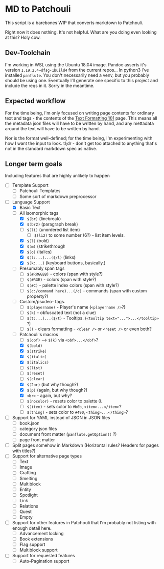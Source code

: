 MD to Patchouli
===============

This script is a barebones WIP that converts markdown to Patchouli.

Right now it does nothing. It's not helpful. What are you doing even looking at this? Holy cow.

Dev-Toolchain
-------------
I'm working in WSL using the Ubuntu 18.04 image. Pandoc asserts it's version `1.19.2.4~dfsg-1build4` from the current repos... In python3 I've installed `panflute`. You don't necessarily need a venv, but you probably should be using one. Eventually I'll generate one specific to this project and include the reqs in it. Sorry in the meantime.

Expected workflow
-----------------
For the time being, I'm only focused on writing page contents for ordinary text and tags - the contents of the [Text Formatting 101](https://github.com/Vazkii/Patchouli/wiki/Text-Formatting-101) page. This means all the metadata json files will have to be written by hand, and any mettadata around the text will have to be written by hand.

Nor is the format well-defined; for the time being, I'm experimenting with how I want the input to look. tl;dr - don't get too attached to anything that's not in the standard markdown spec as native.

Longer term goals
-----------------
Including features that are highly unlikely to happen

* [ ] Template Support
  * [ ] Patchouli Templates
  * [ ] Some sort of markdown preprocessor
* [ ] Language Support
  * [X] Basic Text
  * [ ] All isomorphic tags
    * [X] `$(br)` (linebreak)
    * [X] `$(br2)` (paragraph break)
    * [ ] `$(li)` (unordered list item)
      * [ ] `$(li2)` to some number (6?) - list item levels.
    * [X] `$(l)`  (bold)
    * [X] `$(m)` (strikethrough
    * [X] `$(o)` (italics)
    * [x] `$(l:...)...($/l)` (links)
    * [x] `$(k:...)` (keyboard buttons, basically.)
  * [ ] Presumably span tags
    * [ ] `$(#RRGGBB)` - colors (span with style?)
    * [ ] `$(#RGB)`    - colors (span with style?)
    * [ ] `$(#C)`      - palette index colors (span with style?)
	* [ ] `$(c:/command here)...(/c)` - commands (span with custom property?)
  * [ ] Custom/psudeo- tags.
    * [ ] `$(playername)` - Player's name (`<playername />`?)
    * [ ] `$(k)` - obfuscated text (not a clue)
    * [ ] `$(t:...)...($/t)` - Tooltips. (`<tooltip text="...">...</tooltip>` ?)
    * [ ] `$()` - clears formatting - `<clear />` or `<reset />` or even both?
  * [ ] Patchouli's macros
    * [ ] `$(obf)` --> `$(k)` via `<obf>...</obf>`?
    * [X] `$(bold)`
    * [X] `$(strike)`
    * [X] `$(italic)`
    * [X] `$(italics)`
    * [ ] `$(list)`
    * [ ] `$(reset)`
    * [ ] `$(clear)`
    * [X] `$(2br)` (but why though?)
    * [X] `$(p)` (again, but why though?)
    * [X] `<br>` - again, but why?
    * [ ] `$(nocolor)` - resets color to palette 0.
    * [ ] `$(item)` - sets color to `#b0b`, `<item>...</item>`?
    * [ ] `$(thing)` - sets color to `#490`, `<thing>...</thing>`?
* [ ] Support for YAML instead of JSON in JSON files
  * [ ] book.json
  * [ ] category json files
  * [ ] document front matter (`panflute.getOption()` ?)
  * [ ] page front matter
* [ ] Split pages somehow in Markdown (Horizontal rules? Headers for pages with titles?)
* [ ] Support for alternative page types
  * [ ] Text
  * [ ] Image
  * [ ] Crafting
  * [ ] Smelting
  * [ ] Multiblock
  * [ ] Entity
  * [ ] Spotlight
  * [ ] Link
  * [ ] Relations
  * [ ] Quest
  * [ ] Empty
* [ ] Support for other features in Patchouli that I'm probably not listing with enough detail here.
  * [ ] Advancement locking
  * [ ] Book extensions
  * [ ] Flag support
  * [ ] Multiblock support
* [ ] Support for requested features
  * [ ] Auto-Pagination support